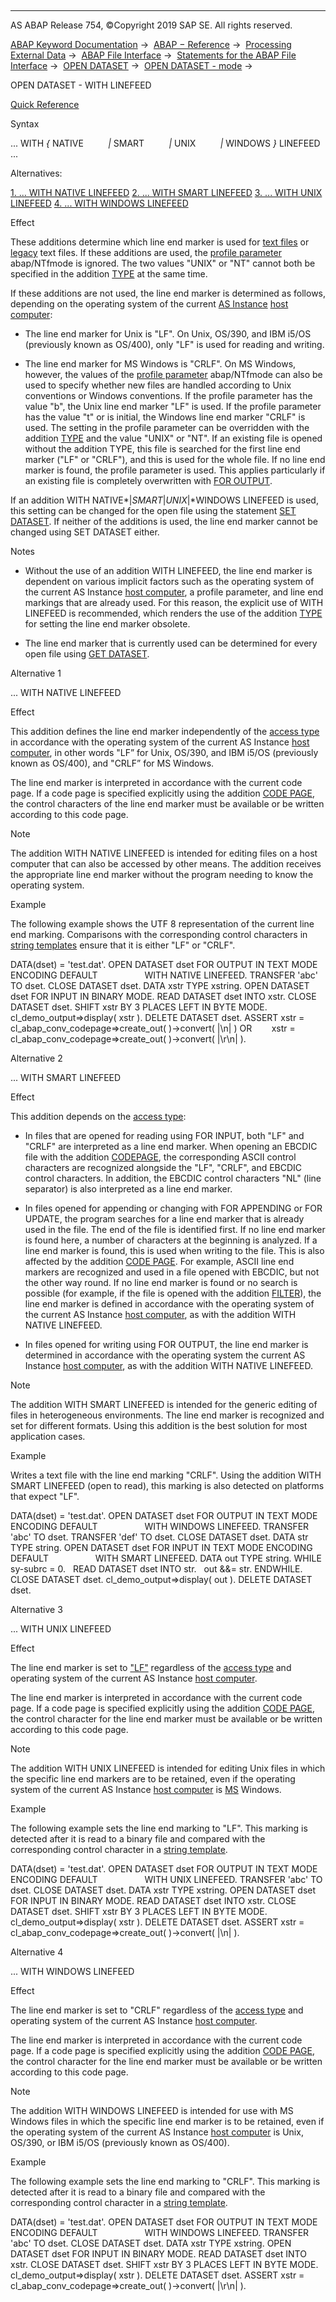   

* * *

AS ABAP Release 754, ©Copyright 2019 SAP SE. All rights reserved.

[ABAP Keyword Documentation](https://help.sap.com/doc/abapdocu_754_index_htm/7.54/en-US/abenabap.htm) →  [ABAP − Reference](https://help.sap.com/doc/abapdocu_754_index_htm/7.54/en-US/abenabap_reference.htm) →  [Processing External Data](https://help.sap.com/doc/abapdocu_754_index_htm/7.54/en-US/abenabap_language_external_data.htm) →  [ABAP File Interface](https://help.sap.com/doc/abapdocu_754_index_htm/7.54/en-US/abenabap_language_files.htm) →  [Statements for the ABAP File Interface](https://help.sap.com/doc/abapdocu_754_index_htm/7.54/en-US/abenfile_interface_statements.htm) →  [OPEN DATASET](https://help.sap.com/doc/abapdocu_754_index_htm/7.54/en-US/abapopen_dataset.htm) →  [OPEN DATASET - mode](https://help.sap.com/doc/abapdocu_754_index_htm/7.54/en-US/abapopen_dataset_mode.htm) → 

OPEN DATASET - WITH LINEFEED

[Quick Reference](https://help.sap.com/doc/abapdocu_754_index_htm/7.54/en-US/abapopen_dataset_shortref.htm)

Syntax

... WITH *{* NATIVE
         *|* SMART
         *|* UNIX
         *|* WINDOWS *}* LINEFEED ...

Alternatives:

[1\. ... WITH NATIVE LINEFEED](#!ABAP_ALTERNATIVE_1@1@)
[2\. ... WITH SMART LINEFEED](#!ABAP_ALTERNATIVE_2@2@)
[3\. ... WITH UNIX LINEFEED](#!ABAP_ALTERNATIVE_3@3@)
[4\. ... WITH WINDOWS LINEFEED](#!ABAP_ALTERNATIVE_4@4@)

Effect

These additions determine which line end marker is used for [text files](https://help.sap.com/doc/abapdocu_754_index_htm/7.54/en-US/abentext_file_glosry.htm "Glossary Entry") or [legacy](https://help.sap.com/doc/abapdocu_754_index_htm/7.54/en-US/abenlegacy_file_glosry.htm "Glossary Entry") text files. If these additions are used, the [profile parameter](https://help.sap.com/doc/abapdocu_754_index_htm/7.54/en-US/abenprofile_parameter_glosry.htm "Glossary Entry") abap/NTfmode is ignored. The two values "UNIX" or "NT" cannot both be specified in the addition [TYPE](https://help.sap.com/doc/abapdocu_754_index_htm/7.54/en-US/abapopen_dataset_os_addition.htm) at the same time.

If these additions are not used, the line end marker is determined as follows, depending on the operating system of the current [AS Instance](https://help.sap.com/doc/abapdocu_754_index_htm/7.54/en-US/abenapplication_server_glosry.htm "Glossary Entry") [host computer](https://help.sap.com/doc/abapdocu_754_index_htm/7.54/en-US/abenhost_computer_glosry.htm "Glossary Entry"):

-   The line end marker for Unix is "LF". On Unix, OS/390, and IBM i5/OS (previously known as OS/400), only "LF" is used for reading and writing.
    
-   The line end marker for MS Windows is "CRLF". On MS Windows, however, the values of the [profile parameter](https://help.sap.com/doc/abapdocu_754_index_htm/7.54/en-US/abenprofile_parameter_glosry.htm "Glossary Entry") abap/NTfmode can also be used to specify whether new files are handled according to Unix conventions or Windows conventions. If the profile parameter has the value "b", the Unix line end marker "LF" is used. If the profile parameter has the value "t" or is initial, the Windows line end marker "CRLF" is used. The setting in the profile parameter can be overridden with the addition [TYPE](https://help.sap.com/doc/abapdocu_754_index_htm/7.54/en-US/abapopen_dataset_os_addition.htm) and the value "UNIX" or "NT". If an existing file is opened without the addition TYPE, this file is searched for the first line end marker ("LF" or "CRLF"), and this is used for the whole file. If no line end marker is found, the profile parameter is used. This applies particularly if an existing file is completely overwritten with [FOR OUTPUT](https://help.sap.com/doc/abapdocu_754_index_htm/7.54/en-US/abapopen_dataset_access.htm).
    

If an addition WITH NATIVE*|*SMART*|*UNIX*|*WINDOWS LINEFEED is used, this setting can be changed for the open file using the statement [SET DATASET](https://help.sap.com/doc/abapdocu_754_index_htm/7.54/en-US/abapset_dataset.htm). If neither of the additions is used, the line end marker cannot be changed using SET DATASET either.

Notes

-   Without the use of an addition WITH LINEFEED, the line end marker is dependent on various implicit factors such as the operating system of the current AS Instance [host computer](https://help.sap.com/doc/abapdocu_754_index_htm/7.54/en-US/abenhost_computer_glosry.htm "Glossary Entry"), a profile parameter, and line end markings that are already used. For this reason, the explicit use of WITH LINEFEED is recommended, which renders the use of the addition [TYPE](https://help.sap.com/doc/abapdocu_754_index_htm/7.54/en-US/abapopen_dataset_os_addition.htm) for setting the line end marker obsolete.
    
-   The line end marker that is currently used can be determined for every open file using [GET DATASET](https://help.sap.com/doc/abapdocu_754_index_htm/7.54/en-US/abapget_dataset.htm).
    

Alternative 1

... WITH NATIVE LINEFEED

Effect

This addition defines the line end marker independently of the [access type](https://help.sap.com/doc/abapdocu_754_index_htm/7.54/en-US/abapopen_dataset_access.htm) in accordance with the operating system of the current AS Instance [host computer](https://help.sap.com/doc/abapdocu_754_index_htm/7.54/en-US/abenhost_computer_glosry.htm "Glossary Entry"), in other words "LF” for Unix, OS/390, and IBM i5/OS (previously known as OS/400), and "CRLF” for MS Windows.

The line end marker is interpreted in accordance with the current code page. If a code page is specified explicitly using the addition [CODE PAGE](https://help.sap.com/doc/abapdocu_754_index_htm/7.54/en-US/abapopen_dataset_mode.htm), the control characters of the line end marker must be available or be written according to this code page.

Note

The addition WITH NATIVE LINEFEED is intended for editing files on a host computer that can also be accessed by other means. The addition receives the appropriate line end marker without the program needing to know the operating system.

Example

The following example shows the UTF 8 representation of the current line end marking. Comparisons with the corresponding control characters in [string templates](https://help.sap.com/doc/abapdocu_754_index_htm/7.54/en-US/abenstring_template_glosry.htm "Glossary Entry") ensure that it is either "LF" or "CRLF".

DATA(dset) = 'test.dat'.
OPEN DATASET dset FOR OUTPUT IN TEXT MODE ENCODING DEFAULT
                  WITH NATIVE LINEFEED.
TRANSFER 'abc' TO dset.
CLOSE DATASET dset.
DATA xstr TYPE xstring.
OPEN DATASET dset FOR INPUT IN BINARY MODE.
READ DATASET dset INTO xstr.
CLOSE DATASET dset.
SHIFT xstr BY 3 PLACES LEFT IN BYTE MODE.
cl\_demo\_output=>display( xstr ).
DELETE DATASET dset.
ASSERT xstr = cl\_abap\_conv\_codepage=>create\_out( )->convert( |\\n| ) OR
       xstr = cl\_abap\_conv\_codepage=>create\_out( )->convert( |\\r\\n| ).

Alternative 2

... WITH SMART LINEFEED

Effect

This addition depends on the [access type](https://help.sap.com/doc/abapdocu_754_index_htm/7.54/en-US/abapopen_dataset_access.htm):

-   In files that are opened for reading using FOR INPUT, both "LF" and "CRLF" are interpreted as a line end marker. When opening an EBCDIC file with the addition [CODEPAGE](https://help.sap.com/doc/abapdocu_754_index_htm/7.54/en-US/abapopen_dataset_mode.htm), the corresponding ASCII control characters are recognized alongside the "LF", "CRLF", and EBCDIC control characters. In addition, the EBCDIC control characters "NL" (line separator) is also interpreted as a line end marker.
    
-   In files opened for appending or changing with FOR APPENDING or FOR UPDATE, the program searches for a line end marker that is already used in the file. The end of the file is identified first. If no line end marker is found here, a number of characters at the beginning is analyzed. If a line end marker is found, this is used when writing to the file. This is also affected by the addition [CODE PAGE](https://help.sap.com/doc/abapdocu_754_index_htm/7.54/en-US/abapopen_dataset_mode.htm). For example, ASCII line end markers are recognized and used in a file opened with EBCDIC, but not the other way round. If no line end marker is found or no search is possible (for example, if the file is opened with the addition [FILTER](https://help.sap.com/doc/abapdocu_754_index_htm/7.54/en-US/abapopen_dataset_os_addition.htm)), the line end marker is defined in accordance with the operating system of the current AS Instance [host computer](https://help.sap.com/doc/abapdocu_754_index_htm/7.54/en-US/abenhost_computer_glosry.htm "Glossary Entry"), as with the addition WITH NATIVE LINEFEED.
    
-   In files opened for writing using FOR OUTPUT, the line end marker is determined in accordance with the operating system the current AS Instance [host computer](https://help.sap.com/doc/abapdocu_754_index_htm/7.54/en-US/abenhost_computer_glosry.htm "Glossary Entry"), as with the addition WITH NATIVE LINEFEED.
    

Note

The addition WITH SMART LINEFEED is intended for the generic editing of files in heterogeneous environments. The line end marker is recognized and set for different formats. Using this addition is the best solution for most application cases.

Example

Writes a text file with the line end marking "CRLF". Using the addition WITH SMART LINEFEED (open to read), this marking is also detected on platforms that expect "LF".

DATA(dset) = 'test.dat'.
OPEN DATASET dset FOR OUTPUT IN TEXT MODE ENCODING DEFAULT
                  WITH WINDOWS LINEFEED.
TRANSFER 'abc' TO dset.
TRANSFER 'def' TO dset.
CLOSE DATASET dset.
DATA str TYPE string.
OPEN DATASET dset FOR INPUT IN TEXT MODE ENCODING DEFAULT
                  WITH SMART LINEFEED.
DATA out TYPE string.
WHILE sy-subrc = 0.
  READ DATASET dset INTO str.
  out &&= str.
ENDWHILE.
CLOSE DATASET dset.
cl\_demo\_output=>display( out ).
DELETE DATASET dset.

Alternative 3

... WITH UNIX LINEFEED

Effect

The line end marker is set to ["LF"](https://help.sap.com/doc/abapdocu_754_index_htm/7.54/en-US/abenhost_computer_glosry.htm "Glossary Entry") regardless of the [access type](https://help.sap.com/doc/abapdocu_754_index_htm/7.54/en-US/abapopen_dataset_access.htm) and operating system of the current AS Instance [host computer](https://help.sap.com/doc/abapdocu_754_index_htm/7.54/en-US/abenhost_computer_glosry.htm "Glossary Entry").

The line end marker is interpreted in accordance with the current code page. If a code page is specified explicitly using the addition [CODE PAGE](https://help.sap.com/doc/abapdocu_754_index_htm/7.54/en-US/abapopen_dataset_mode.htm), the control character for the line end marker must be available or be written according to this code page.

Note

The addition WITH UNIX LINEFEED is intended for editing Unix files in which the specific line end markers are to be retained, even if the operating system of the current AS Instance [host computer](https://help.sap.com/doc/abapdocu_754_index_htm/7.54/en-US/abenhost_computer_glosry.htm "Glossary Entry") is [MS](https://help.sap.com/doc/abapdocu_754_index_htm/7.54/en-US/abenhost_computer_glosry.htm "Glossary Entry") Windows.

Example

The following example sets the line end marking to "LF". This marking is detected after it is read to a binary file and compared with the corresponding control character in a [string template](https://help.sap.com/doc/abapdocu_754_index_htm/7.54/en-US/abenstring_template_glosry.htm "Glossary Entry").

DATA(dset) = 'test.dat'.
OPEN DATASET dset FOR OUTPUT IN TEXT MODE ENCODING DEFAULT
                  WITH UNIX LINEFEED.
TRANSFER 'abc' TO dset.
CLOSE DATASET dset.
DATA xstr TYPE xstring.
OPEN DATASET dset FOR INPUT IN BINARY MODE.
READ DATASET dset INTO xstr.
CLOSE DATASET dset.
SHIFT xstr BY 3 PLACES LEFT IN BYTE MODE.
cl\_demo\_output=>display( xstr ).
DELETE DATASET dset.
ASSERT xstr = cl\_abap\_conv\_codepage=>create\_out( )->convert( |\\n| ).

Alternative 4

... WITH WINDOWS LINEFEED

Effect

The line end marker is set to "CRLF" regardless of the [access type](https://help.sap.com/doc/abapdocu_754_index_htm/7.54/en-US/abapopen_dataset_access.htm) and operating system of the current AS Instance [host computer](https://help.sap.com/doc/abapdocu_754_index_htm/7.54/en-US/abenhost_computer_glosry.htm "Glossary Entry").

The line end marker is interpreted in accordance with the current code page. If a code page is specified explicitly using the addition [CODE PAGE](https://help.sap.com/doc/abapdocu_754_index_htm/7.54/en-US/abapopen_dataset_mode.htm), the control character for the line end marker must be available or be written according to this code page.

Note

The addition WITH WINDOWS LINEFEED is intended for use with MS Windows files in which the specific line end marker is to be retained, even if the operating system of the current AS Instance [host computer](https://help.sap.com/doc/abapdocu_754_index_htm/7.54/en-US/abenhost_computer_glosry.htm "Glossary Entry") is Unix, OS/390, or IBM i5/OS (previously known as OS/400).

Example

The following example sets the line end marking to "CRLF". This marking is detected after it is read to a binary file and compared with the corresponding control character in a [string template](https://help.sap.com/doc/abapdocu_754_index_htm/7.54/en-US/abenstring_template_glosry.htm "Glossary Entry").

DATA(dset) = 'test.dat'.
OPEN DATASET dset FOR OUTPUT IN TEXT MODE ENCODING DEFAULT
                  WITH WINDOWS LINEFEED.
TRANSFER 'abc' TO dset.
CLOSE DATASET dset.
DATA xstr TYPE xstring.
OPEN DATASET dset FOR INPUT IN BINARY MODE.
READ DATASET dset INTO xstr.
CLOSE DATASET dset.
SHIFT xstr BY 3 PLACES LEFT IN BYTE MODE.
cl\_demo\_output=>display( xstr ).
DELETE DATASET dset.
ASSERT xstr = cl\_abap\_conv\_codepage=>create\_out( )->convert( |\\r\\n| ).